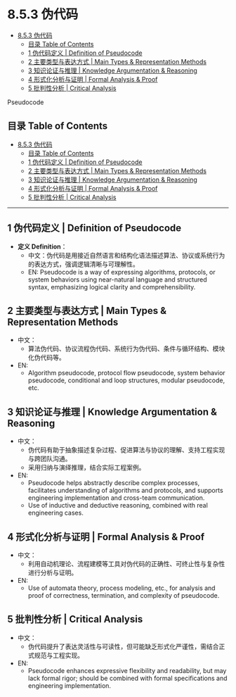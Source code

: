 # 8.5.3 伪代码


<!-- TOC START -->

- [8.5.3 伪代码](#853-伪代码)
  - [目录 Table of Contents](#目录-table-of-contents)
  - [1 伪代码定义 | Definition of Pseudocode](#1-伪代码定义-definition-of-pseudocode)
  - [2 主要类型与表达方式 | Main Types & Representation Methods](#2-主要类型与表达方式-main-types-representation-methods)
  - [3 知识论证与推理 | Knowledge Argumentation & Reasoning](#3-知识论证与推理-knowledge-argumentation-reasoning)
  - [4 形式化分析与证明 | Formal Analysis & Proof](#4-形式化分析与证明-formal-analysis-proof)
  - [5 批判性分析 | Critical Analysis](#5-批判性分析-critical-analysis)

<!-- TOC END -->

Pseudocode

## 目录 Table of Contents

- [8.5.3 伪代码](#853-伪代码)
  - [目录 Table of Contents](#目录-table-of-contents)
  - [1 伪代码定义 | Definition of Pseudocode](#1-伪代码定义--definition-of-pseudocode)
  - [2 主要类型与表达方式 | Main Types \& Representation Methods](#2-主要类型与表达方式--main-types--representation-methods)
  - [3 知识论证与推理 | Knowledge Argumentation \& Reasoning](#3-知识论证与推理--knowledge-argumentation--reasoning)
  - [4 形式化分析与证明 | Formal Analysis \& Proof](#4-形式化分析与证明--formal-analysis--proof)
  - [5 批判性分析 | Critical Analysis](#5-批判性分析--critical-analysis)

---

## 1 伪代码定义 | Definition of Pseudocode

- **定义 Definition**：
  - 中文：伪代码是用接近自然语言和结构化语法描述算法、协议或系统行为的表达方式，强调逻辑清晰与可理解性。
  - EN: Pseudocode is a way of expressing algorithms, protocols, or system behaviors using near-natural language and structured syntax, emphasizing logical clarity and comprehensibility.

## 2 主要类型与表达方式 | Main Types & Representation Methods

- 中文：
  - 算法伪代码、协议流程伪代码、系统行为伪代码、条件与循环结构、模块化伪代码等。
- EN:
  - Algorithm pseudocode, protocol flow pseudocode, system behavior pseudocode, conditional and loop structures, modular pseudocode, etc.

## 3 知识论证与推理 | Knowledge Argumentation & Reasoning

- 中文：
  - 伪代码有助于抽象描述复杂过程、促进算法与协议的理解、支持工程实现与跨团队沟通。
  - 采用归纳与演绎推理，结合实际工程案例。
- EN:
  - Pseudocode helps abstractly describe complex processes, facilitates understanding of algorithms and protocols, and supports engineering implementation and cross-team communication.
  - Use of inductive and deductive reasoning, combined with real engineering cases.

## 4 形式化分析与证明 | Formal Analysis & Proof

- 中文：
  - 利用自动机理论、流程建模等工具对伪代码的正确性、可终止性与复杂性进行分析与证明。
- EN:
  - Use of automata theory, process modeling, etc., for analysis and proof of correctness, termination, and complexity of pseudocode.

## 5 批判性分析 | Critical Analysis

- 中文：
  - 伪代码提升了表达灵活性与可读性，但可能缺乏形式化严谨性，需结合正式规范与工程实现。
- EN:
  - Pseudocode enhances expressive flexibility and readability, but may lack formal rigor; should be combined with formal specifications and engineering implementation.
